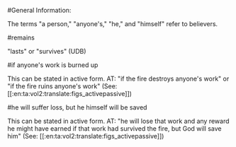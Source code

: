 #General Information:

The terms "a person,"  "anyone's," "he," and "himself" refer to believers.

#remains

"lasts" or "survives" (UDB)

#if anyone's work is burned up

This can be stated in active form. AT: "if the fire destroys anyone's work" or "if the fire ruins anyone's work" (See: [[:en:ta:vol2:translate:figs_activepassive]])

#he will suffer loss, but he himself will be saved

This can be stated in active form. AT: "he will lose that work and any reward he might have earned if that work had survived the fire, but God will save him" (See: [[:en:ta:vol2:translate:figs_activepassive]])